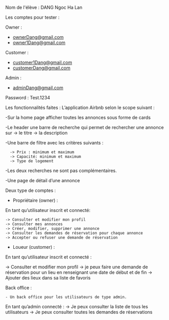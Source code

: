 Nom de l'élève : DANG Ngoc Ha Lan

Les comptes pour tester :

Owner :

- ownerDang@gmail.com
- owner1Dang@gmail.com

Customer :

- customer1Dang@gmail.com
- customerDang@gmail.com

Admin :

- adminDang@gmail.com

Password : Test.1234

Les fonctionnalités faites :
L’application Airbnb selon le scope suivant :

-Sur la home page afficher toutes les annonces sous forme de cards

-Le header une barre de recherche qui permet de rechercher une annonce sur
-> le titre
-> la description

-Une barre de filtre avec les critères suivants :

      -> Prix : minimum et maximum
      -> Capacité: minimum et maximum
      -> Type de logement

-Les deux recherches ne sont pas complémentaires.

-Une page de détail d’une annonce

Deux type de comptes :

- Propriétaire (owner) :

En tant qu’utilisateur inscrit et connecté:

    -> Consulter et modifier mon profil
    -> Consulter mes annonces
    -> Créer, modifier, supprimer une annonce
    -> Consulter les demandes de réservation pour chaque annonce
    -> Accepter ou refuser une demande de réservation

- Loueur (customer) :

En tant qu’utilisateur inscrit et connecté :

-> Consulter et modifier mon profil
-> je peux faire une demande de réservation pour un lieu en renseignant une date de début et de fin
-> Ajouter des lieux dans sa liste de favoris

Back office :

    - Un back office pour les utilisateurs de type admin.

En tant qu’admin connecté :
-> Je peux consulter la liste de tous les utilisateurs
-> Je peux consulter toutes les demandes de réservations

